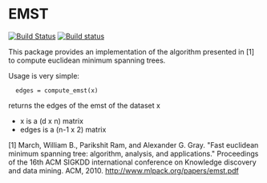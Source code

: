 # EMST
[![Build Status](https://travis-ci.org/lithom/EMST.jl.svg?branch=master)](https://travis-ci.org/lithom/EMST.jl) [![Build status](https://ci.appveyor.com/api/projects/status/rutjqeq6bbl7271c?svg=true)](https://ci.appveyor.com/project/lithom/emst-jl)


This package provides an implementation of the algorithm presented in [1] to compute euclidean minimum spanning trees.

Usage is very simple:
```
  edges = compute_emst(x)
```

returns the edges of the emst of the dataset x
- x is a (d x n) matrix
- edges is a (n-1 x 2) matrix


[1] March, William B., Parikshit Ram, and Alexander G. Gray. "Fast euclidean minimum spanning tree: algorithm, analysis, and applications." Proceedings of the 16th ACM SIGKDD international conference on Knowledge discovery and data mining. ACM, 2010.
http://www.mlpack.org/papers/emst.pdf
